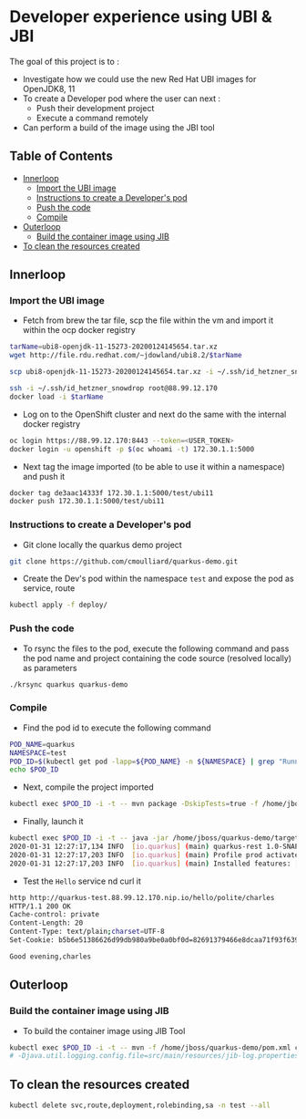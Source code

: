 # Developer experience using UBI & JBI

The goal of this project is to :
- Investigate how we could use the new Red Hat UBI images for OpenJDK8, 11
- To create a Developer pod where the user can next :
  - Push their development project
  - Execute a command remotely 
- Can perform a build of the image using the JBI tool

## Table of Contents

  * [Innerloop](#innerloop)
     * [Import the UBI image](#import-the-ubi-image)
     * [Instructions to create a Developer's pod](#instructions-to-create-a-developers-pod)
     * [Push the code](#push-the-code)
     * [Compile](#compile)
  * [Outerloop](#outerloop)
      * [Build the container image using JIB](#build-the-container-image-using-jib)
  * [To clean the resources created](#to-clean-the-resources-created)

## Innerloop

### Import the UBI image

- Fetch from brew the tar file, scp the file within the vm and import it within the ocp docker registry
```bash
tarName=ubi8-openjdk-11-15273-20200124145654.tar.xz
wget http://file.rdu.redhat.com/~jdowland/ubi8.2/$tarName

scp ubi8-openjdk-11-15273-20200124145654.tar.xz -i ~/.ssh/id_hetzner_snowdrop root@88.99.12.170:/tmp

ssh -i ~/.ssh/id_hetzner_snowdrop root@88.99.12.170
docker load -i $tarName
```
- Log on to the OpenShift cluster and next do the same with the internal docker registry
```bash
oc login https://88.99.12.170:8443 --token=<USER_TOKEN>
docker login -u openshift -p $(oc whoami -t) 172.30.1.1:5000
```
- Next tag the image imported (to be able to use it within a namespace) and push it
```bash
docker tag de3aac14333f 172.30.1.1:5000/test/ubi11
docker push 172.30.1.1:5000/test/ubi11
```

### Instructions to create a Developer's pod

- Git clone locally the quarkus demo project
```bash
git clone https://github.com/cmoulliard/quarkus-demo.git
```
- Create the Dev's pod within the namespace `test` and expose the pod as service, route
```bash
kubectl apply -f deploy/
```

### Push the code

- To rsync the files to the pod, execute the following command and pass the pod name and project containing the code source (resolved locally) as parameters
```bash
./krsync quarkus quarkus-demo
```

### Compile 

- Find the pod id to execute the following command
```bash
POD_NAME=quarkus
NAMESPACE=test
POD_ID=$(kubectl get pod -lapp=${POD_NAME} -n ${NAMESPACE} | grep "Running" | awk '{print $1}')
echo $POD_ID
```

- Next, compile the project imported
```bash
kubectl exec $POD_ID -i -t -- mvn package -DskipTests=true -f /home/jboss/quarkus-demo/pom.xml -Dmaven.local.repo=/home/jboss/.m2/repository
```

- Finally, launch it 
```bash
kubectl exec $POD_ID -i -t -- java -jar /home/jboss/quarkus-demo/target/quarkus-rest-1.0-SNAPSHOT-runner.jar
2020-01-31 12:27:17,134 INFO  [io.quarkus] (main) quarkus-rest 1.0-SNAPSHOT (running on Quarkus 1.2.0.Final) started in 1.821s. Listening on: http://0.0.0.0:8080
2020-01-31 12:27:17,203 INFO  [io.quarkus] (main) Profile prod activated. 
2020-01-31 12:27:17,203 INFO  [io.quarkus] (main) Installed features: [cdi, resteasy]
```

- Test the `Hello` service nd curl it 
```bash
http http://quarkus-test.88.99.12.170.nip.io/hello/polite/charles
HTTP/1.1 200 OK
Cache-control: private
Content-Length: 20
Content-Type: text/plain;charset=UTF-8
Set-Cookie: b5b6e51386626d99db980a9be0a0bf0d=82691379466e8dcaa71f93f639063f7d; path=/; HttpOnly

Good evening,charles
```

## Outerloop

### Build the container image using JIB
- To build the container image using JIB Tool
```bash
kubectl exec $POD_ID -i -t -- mvn -f /home/jboss/quarkus-demo/pom.xml compile com.google.cloud.tools:jib-maven-plugin:2.0.0:build -Djib.from.image=registry.redhat.io/redhat-openjdk-18/openjdk18-openshift -Dimage=172.30.1.1:5000/test/quarkus-demo -Djib.from.auth.username=yyyy -Djib.from.auth.password=xxxx -Djib.container.mainClass=dev.snowdrop.HelloApplication -DsendCredentialsOverHttp=true -Djib.allowInsecureRegistries=true -Duser.home=/home/jboss 
# -Djava.util.logging.config.file=src/main/resources/jib-log.properties -Djib.serialize=true -Djib.console=plain
```

## To clean the resources created

```bash
kubectl delete svc,route,deployment,rolebinding,sa -n test --all
```


